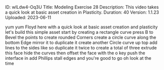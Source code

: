 ID: wILdw4-Oq3U
Title: Modeling Exercise 28
Description: This video takes a quick look at basic asset creation in Plasticity.
Duration: 40
Version: 1.1.23
Uploaded: 2023-06-11

yum yum
Floyd here with a quick look at basic
asset creation and plasticity let's
build this simple asset start by
creating a rectangle curve press B to
Bevel the points to create rounded
Corners create a circle curve along the
bottom Edge mirror it to duplicate it
create another Circle curve up top add
lines to the sides like so
duplicate it twice to create a total of
three
extrude this face hide the curves then
offset the face with the o key
push the interface in add Phillips stall
edges and you're good to go
oh look at the time
